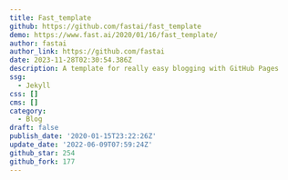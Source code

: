 ```yaml
---
title: Fast_template
github: https://github.com/fastai/fast_template
demo: https://www.fast.ai/2020/01/16/fast_template/
author: fastai
author_link: https://github.com/fastai
date: 2023-11-28T02:30:54.386Z
description: A template for really easy blogging with GitHub Pages
ssg:
  - Jekyll
css: []
cms: []
category:
  - Blog
draft: false
publish_date: '2020-01-15T23:22:26Z'
update_date: '2022-06-09T07:59:24Z'
github_star: 254
github_fork: 177
---
```

